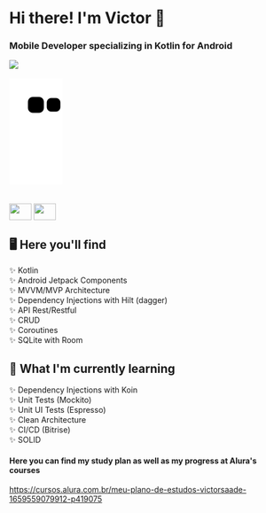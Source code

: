 # Hi there! I'm Victor 👋
### Mobile Developer specializing in Kotlin for Android

<div> 
  <a href="https://www.linkedin.com/in/victor-augusto-saade-dami%C3%A3o-2a23b3114/" target="_blank"><img src="https://img.shields.io/badge/-LinkedIn-%230077B5?style=for-the-badge&logo=linkedin&logoColor=white" target="_blank"></a> 
 
  ![Snake animation](https://github.com/rafaballerini/rafaballerini/blob/output/github-contribution-grid-snake.svg)
 
</div>

<div style="display: inline_block"><br>
  <img align="center" height="30" width="40" src="https://cdn.jsdelivr.net/gh/devicons/devicon/icons/android/android-original.svg" />
  <img align="center" height="30" width="40" src="https://cdn.jsdelivr.net/gh/devicons/devicon/icons/kotlin/kotlin-original.svg" />          
</div>


## 🖥️ Here you'll find

✨ Kotlin<br>
✨ Android Jetpack Components<br>
✨ MVVM/MVP Architecture<br>
✨ Dependency Injections with Hilt (dagger)<br>
✨ API Rest/Restful<br>
✨ CRUD<br>
✨ Coroutines<br>
✨ SQLite with Room<br>

## 🌱 What I'm currently learning

✨ Dependency Injections with Koin<br>
✨ Unit Tests (Mockito)<br>
✨ Unit UI Tests (Espresso)<br>
✨ Clean Architecture<br>
✨ CI/CD (Bitrise)<br>
✨ SOLID

#### Here you can find my study plan as well as my progress at Alura's courses
https://cursos.alura.com.br/meu-plano-de-estudos-victorsaade-1659559079912-p419075
